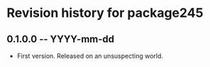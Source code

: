 # Revision history for package245

## 0.1.0.0 -- YYYY-mm-dd

* First version. Released on an unsuspecting world.
